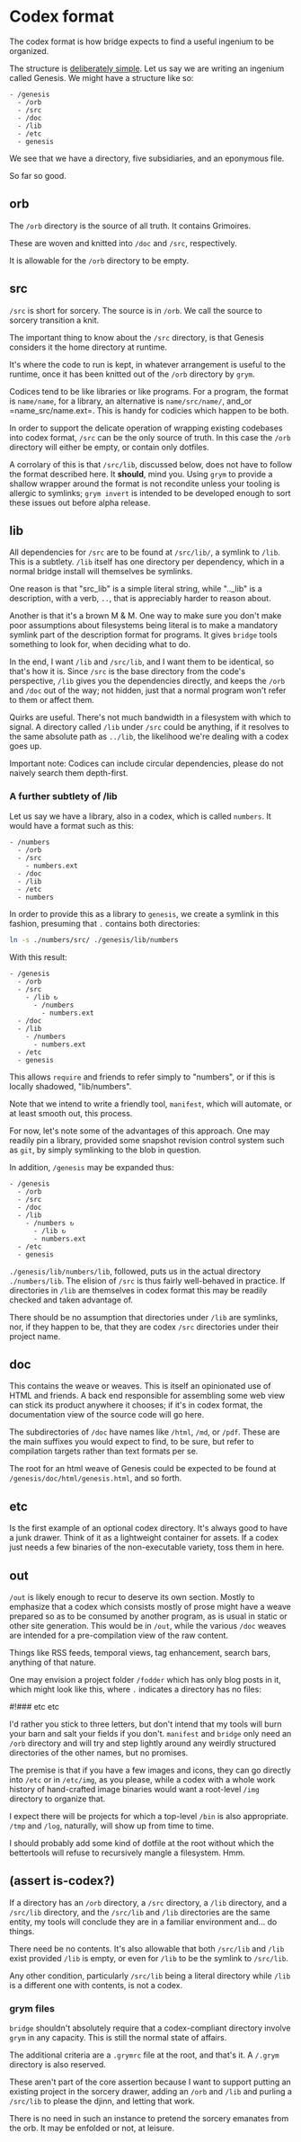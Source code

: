 # Codex format


  The codex format is how bridge expects to find a useful ingenium to be
organized. 


The structure is [deliberately simple](#assert-is-codex).  Let us say we are
writing an ingenium called Genesis.  We might have a structure like so:

```dir
- /genesis
  - /orb
  - /src
  - /doc
  - /lib
  - /etc  
  - genesis
```

We see that we have a directory, five subsidiaries, and an eponymous file.


So far so good. 

## orb

  The `````/orb````` directory is the source of all truth. It contains Grimoires.


These are woven and knitted into `````/doc````` and `````/src`````, respectively.


It is allowable for the `````/orb````` directory to be empty. 


## src

`````/src````` is short for sorcery.  The source is in `````/orb`````.  We call the source to
sorcery transition a knit. 


  The important thing to know about the `````/src````` directory, is that Genesis 
considers it the home directory at runtime. 


It's where the code to run is kept, in whatever arrangement is useful to
the runtime, once it has been knitted out of the `````/orb````` directory by `````grym`````.


Codices tend to be like libraries or like programs.  For a program, the 
format is `````name/name`````, for a library, an alternative is `````name/src/name/`````,
and_or =name_src/name.ext=.  This is handy for codicies which happen to be
both.


In order to support the delicate operation of wrapping existing codebases
into codex format, `````/src````` can be the only source of truth. In this case
the `````/orb````` directory will either be empty, or contain only dotfiles. 


A corrolary of this is that `````/src/lib`````, discussed below, does not have
to follow the format described here.  It **should**, mind you.  Using `````grym`````
to provide a shallow wrapper around the format is not recondite unless your
tooling is allergic to symlinks; `````grym invert````` is intended to be developed
enough to sort these issues out before alpha release.


## lib

  All dependencies for `````/src````` are to be found at `````/src/lib/`````, a symlink to
`````/lib`````.  This is a subtlety.  `````/lib````` itself has one directory per dependency,
which in a normal bridge install will themselves be symlinks. 


One reason is that "src_lib" is a simple literal string, while ".._lib" is a
description, with a verb, `````..`````, that is appreciably harder to reason about. 


Another is that it's a brown M & M. One way to make sure you don't make poor
assumptions about filesystems being literal is to make a mandatory symlink part
of the description format for programs.  It gives `````bridge````` tools something to
look for, when deciding what to do.


In the end, I want `````/lib````` and `````/src/lib`````, and I want them to be identical, so
that's how it is. Since `````/src````` is the base directory from the code's 
perspective, `````/lib````` gives you the dependencies directly, and keeps the `````/orb`````
and `````/doc````` out of the way; not hidden, just that a normal program won't refer
to them or affect them.


Quirks are useful.  There's not much bandwidth in a filesystem with which to 
signal. A directory called `````/lib````` under `````/src````` could be anything, if it
resolves to the same absolute path as `````../lib`````, the likelihood we're dealing
with a codex goes up. 


Important note: Codices can include circular dependencies, please do not 
naively search them depth-first. 


### A further subtlety of /lib

Let us say we have a library, also in a codex, which is called `````numbers`````. It
would have a format such as this:

```dir
- /numbers
  - /orb
  - /src
    - numbers.ext
  - /doc
  - /lib
  - /etc
  - numbers
```

In order to provide this as a library to `````genesis`````, we create a symlink in
this fashion, presuming that `````.````` contains both directories:

```sh
ln -s ./numbers/src/ ./genesis/lib/numbers
```

With this result:

```dir
- /genesis
  - /orb
  - /src
    - /lib ↻
      - /numbers
        - numbers.ext
  - /doc
  - /lib
    - /numbers
      - numbers.ext
  - /etc
  - genesis
```

This allows `````require````` and friends to refer simply to "numbers", or if this
is locally shadowed, "lib/numbers". 


Note that we intend to write a friendly tool, `````manifest`````, which will automate,
or at least smooth out, this process. 


For now, let's note some of the advantages of this approach.  One may readily
pin a library, provided some snapshot revision control system such as `````git`````,
by simply symlinking to the blob in question.


In addition, `````/genesis````` may be expanded thus:

```dir
- /genesis
  - /orb
  - /src
  - /doc
  - /lib
    - /numbers ↻
      - /lib ↻
      - numbers.ext
  - /etc
  - genesis
```

`````./genesis/lib/numbers/lib`````, followed, puts us in the actual directory
`````./numbers/lib`````.  The elision of `````/src````` is thus fairly well-behaved in
practice.  If directories in `````/lib````` are themselves in codex format this
may be readily checked and taken advantage of.


There should be no assumption that directories under `````/lib````` are symlinks,
nor, if they happen to be, that they are codex `````/src````` directories under
their project name. 


## doc

  This contains the weave or weaves.  This is itself an opinionated use of HTML
and friends.  A back end responsible for assembling some web view can stick its
product anywhere it chooses; if it's in codex format, the documentation view of the source code will go here.


The subdirectories of `````/doc````` have names like `````/html`````, `````/md`````, or `````/pdf`````. These
are the main suffixes you would expect to find, to be sure, but refer to 
compilation targets rather than text formats per se. 


The root for an html weave of Genesis could be expected to be found at `````/genesis/doc/html/genesis.html`````, and so forth. 


## etc

  Is the first example of an optional codex directory.  It's always good to
have a junk drawer.  Think of it as a lightweight container for assets.  If
a codex just needs a few binaries of the non-executable variety, toss them in
here.

## out

  `````/out````` is likely enough to recur to deserve its own section.  Mostly to 
emphasize that a codex which consists mostly of prose might have a weave
prepared so as to be consumed by another program, as is usual in static or
other site generation.  This would be in `````/out`````, while the various `````/doc`````
weaves are intended for a pre-compilation view of the raw content.


Things like RSS feeds, temporal views, tag enhancement, search bars,
anything of that nature. 


One may envision a project folder `````/fodder````` which has only blog posts in it,
which might look like this, where `````.````` indicates a directory has no files:

#!### etc etc

  I'd rather you stick to three letters, but don't intend that my tools will
burn your barn and salt your fields if you don't. `````manifest````` and `````bridge````` only
need an `````/orb````` directory and will try and step lightly around any weirdly 
structured directories of the other names, but no promises. 


The premise is that if you have a few images and icons, they can go directly
into `````/etc````` or in `````/etc/img`````, as you please, while a codex with a whole work
history of hand-crafted image binaries would want a root-level `````/img````` 
directory to organize that.


I expect there will be projects for which a top-level `````/bin````` is also
appropriate. `````/tmp````` and `````/log`````, naturally, will show up from time to time. 


I should probably add some kind of dotfile at the root without which the
bettertools will refuse to recursively mangle a filesystem.  Hmm.


## (assert is-codex?)

  If a directory has an `````/orb````` directory, a `````/src`````  directory, a `````/lib`````
directory, and a `````/src/lib````` directory, and the `````/src/lib````` and `````/lib````` 
directories are the same entity, my tools will conclude they are in a 
familiar environment and... do things. 


There need be no contents.  It's also allowable that both `````/src/lib````` and
`````/lib````` exist provided `````/lib````` is empty, or even for `````/lib````` to be the symlink
to `````/src/lib`````.


Any other condition, particularly `````/src/lib````` being a literal directory while
`````/lib````` is a different one with contents, is not a codex. 



### grym files

`````bridge````` shouldn't absolutely require that a codex-compliant directory
involve `````grym````` in any capacity.  This is still the normal state of affairs.


The additional criteria are a `````.grymrc````` file at the root, and that's it. 
A `````/.grym````` directory is also reserved. 


These aren't part of the core assertion because I want to support putting 
an existing project in the sorcery drawer, adding an `````/orb````` and `````/lib`````
and purling a `````/src/lib````` to please the djinn, and letting that work.


There is no need in such an instance to pretend the sorcery emanates from 
the orb.  It may be enfolded or not, at leisure. 
